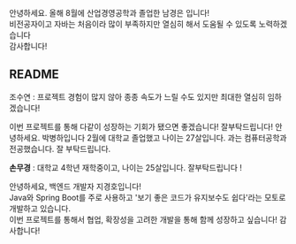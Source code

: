  안녕하세요. 올해 8월에 산업경영공학과 졸업한 남경은 입니다!<br/>
 비전공자이고 자바는 처음이라 많이 부족하지만 열심히 해서 도움될 수 있도록 노력하겠습니다<br/>
 감사합니다!<br/>
 
## README
조수연 : 프로젝트 경험이 많지 않아 종종 속도가 느릴 수도 있지만 최대한 열심히 임하겠습니다!

이번 프로젝트를 통해 다같이 성장하는 기회가 됐으면 좋겠습니다! 잘부탁드립니다!
안녕하세요. 박병하입니다 
2월에 대학교 졸업했고 나이는 27살입니다.
과는 컴퓨터공학과 전공했습니다. 잘 부탁드립니다.

**손무경** : 대학교 4학년 재학중이고, 나이는 25살입니다. 잘부탁드립니다 !

안녕하세요, 백엔드 개발자 지경호입니다!<br>
Java와 Spring Boot를 주로 사용하고 '보기 좋은 코드가 유지보수도 쉽다'라는 모토로 개발하고 있습니다.<br>
이번 프로젝트를 통해서 협업, 확장성을 고려한 개발을 통해 함께 성장하고 싶습니다! 감사합니다!<br>